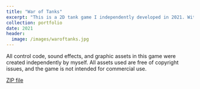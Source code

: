 ```yaml
---
title: "War of Tanks"
excerpt: "This is a 2D tank game I independently developed in 2021. With intuitive controls and flexible gameplay, it’s a classic casual game that’s perfect for relaxing and sharpening your focus.<br/><img src='/images/waroftanks.jpg'>"
collection: portfolio        
date: 2021          
header:
  image: /images/waroftanks.jpg
---
```


All control code, sound effects, and graphic assets in this game were created independently by myself. All assets used are free of copyright issues, and the game is not intended for commercial use.
 
[ZIP file](https://drive.google.com/file/d/1Wbyt6muxKKnI79cGKD67X3Jarbj8KpdP/view?usp=sharing)

